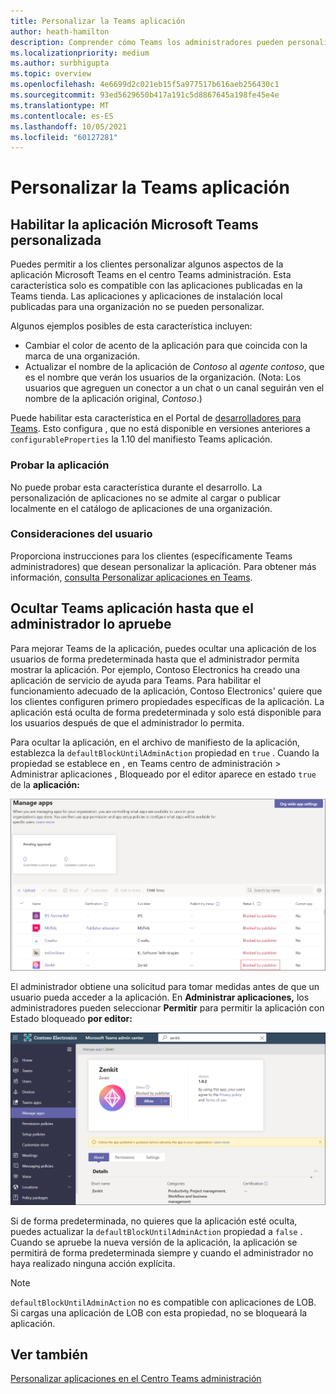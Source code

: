 ```yaml
---
title: Personalizar la Teams aplicación
author: heath-hamilton
description: Comprender cómo Teams los administradores pueden personalizar la aplicación para su organización.
ms.localizationpriority: medium
ms.author: surbhigupta
ms.topic: overview
ms.openlocfilehash: 4e6699d2c021eb15f5a977517b616aeb256430c1
ms.sourcegitcommit: 93ed5629650b417a191c5d8867645a198fe45e4e
ms.translationtype: MT
ms.contentlocale: es-ES
ms.lasthandoff: 10/05/2021
ms.locfileid: "60127281"
---
```

# <a name="customize-your-teams-app"></a>Personalizar la Teams aplicación

## <a name="enable-your-microsoft-teams-app-to-be-customized"></a>Habilitar la aplicación Microsoft Teams personalizada

Puedes permitir a los clientes personalizar algunos aspectos de la aplicación Microsoft Teams en el centro Teams administración. Esta característica solo es compatible con las aplicaciones publicadas en la Teams tienda. Las aplicaciones y aplicaciones de instalación local publicadas para una organización no se pueden personalizar.

Algunos ejemplos posibles de esta característica incluyen:

* Cambiar el color de acento de la aplicación para que coincida con la marca de una organización.
* Actualizar el nombre de la aplicación de *Contoso* al *agente contoso*, que es el nombre que verán los usuarios de la organización. (Nota: Los usuarios que agreguen un conector a un chat o un canal seguirán ven el nombre de la aplicación original, *Contoso*.)

Puede habilitar esta característica en el Portal de [desarrolladores para Teams](https://dev.teams.microsoft.com/home). Esto configura , que no está disponible en versiones anteriores a `configurableProperties` la 1.10 del manifiesto Teams aplicación.

### <a name="test-your-app"></a>Probar la aplicación

No puede probar esta característica durante el desarrollo. La personalización de aplicaciones no se admite al cargar o publicar localmente en el catálogo de aplicaciones de una organización.

### <a name="user-considerations"></a>Consideraciones del usuario

Proporciona instrucciones para los clientes (específicamente Teams administradores) que desean personalizar la aplicación. Para obtener más información, [consulta Personalizar aplicaciones en Teams](/MicrosoftTeams/customize-apps).

## <a name="hide-teams-app-until-admin-approves"></a>Ocultar Teams aplicación hasta que el administrador lo apruebe

Para mejorar Teams de la aplicación, puedes ocultar una aplicación de los usuarios de forma predeterminada hasta que el administrador permita mostrar la aplicación. Por ejemplo, Contoso Electronics ha creado una aplicación de servicio de ayuda para Teams. Para habilitar el funcionamiento adecuado de la aplicación, Contoso Electronics' quiere que los clientes configuren primero propiedades específicas de la aplicación. La aplicación está oculta de forma predeterminada y solo está disponible para los usuarios después de que el administrador lo permita.

Para ocultar la aplicación, en el archivo de manifiesto de la aplicación, establezca la `defaultBlockUntilAdminAction` propiedad en `true` . Cuando la propiedad se establece en , en Teams centro de administración > Administrar aplicaciones , Bloqueado por el editor aparece en estado `true` de la **aplicación:**  

![Administrar aplicaciones bloqueadas por el editor](../../assets/images/apps-in-meetings/manageappsblockedapps.png)

El administrador obtiene una solicitud para tomar medidas antes de que un usuario pueda acceder a la aplicación. En **Administrar aplicaciones,** los administradores pueden seleccionar **Permitir** para permitir la aplicación con Estado bloqueado **por editor:**

![Administrar aplicaciones](../../assets/images/apps-in-meetings/manageapp.png)

Si de forma predeterminada, no quieres que la aplicación esté oculta, puedes actualizar la `defaultBlockUntilAdminAction` propiedad a `false` . Cuando se apruebe la nueva versión de la aplicación, la aplicación se permitirá de forma predeterminada siempre y cuando el administrador no haya realizado ninguna acción explícita.

> [!NOTE]
> `defaultBlockUntilAdminAction` no es compatible con aplicaciones de LOB. Si cargas una aplicación de LOB con esta propiedad, no se bloqueará la aplicación.

## <a name="see-also"></a>Ver también

[Personalizar aplicaciones en el Centro Teams administración](/MicrosoftTeams/customize-apps)
